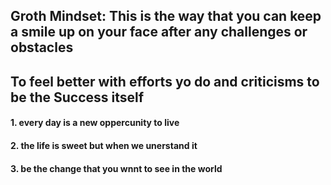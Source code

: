## Groth Mindset: This is the way that you can keep a smile up on your face after any challenges or obstacles
## To feel better with efforts yo do and criticisms to be the Success itself
#### 1. every day is a new oppercunity to live 
#### 2. the life is sweet but when we unerstand it 
#### 3. be the change that you wnnt to see in the world

